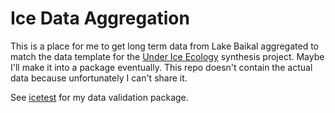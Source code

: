 # Ice Data Aggregation

This is a place for me to get long term data from Lake Baikal aggregated to match the data template for the [Under Ice Ecology](https://www.nceas.ucsb.edu/underice) synthesis project. Maybe I'll make it into a package eventually. This repo doesn't contain the actual data because unfortunately I can't share it.

See [icetest](https://github.com/karawoo/icetest) for my data validation package.
